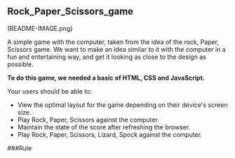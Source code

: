 ## Rock_Paper_Scissors_game

(README-IMAGE.png)

A simple game with the computer, taken from the idea of the rock, Paper, Scissors game. We want to make an idea similar to it with the computer in a fun and entertaining way, and get it looking as close to the design as possible.


**To do this game, we needed a basic of HTML, CSS and JavaScript.**

Your users should be able to:

- View the optimal layout for the game depending on their device's screen size.
- Play Rock, Paper, Scissors against the computer.
- Maintain the state of the score after refreshing the browser.
- Play Rock, Paper, Scissors, Lizard, Spock against the computer.

###Rule

